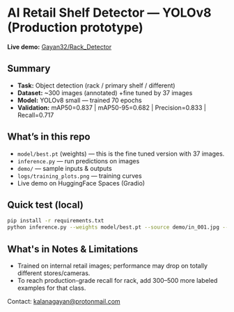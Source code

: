 # AI Retail Shelf Detector — YOLOv8 (Production prototype)

**Live demo:** [Gayan32/Rack_Detector](https://huggingface.co/spaces/Gayan32/Rack_Detector)
## Summary
- **Task:** Object detection (rack / primary shelf / different)
- **Dataset:** ~300 images (annotated) +fine tuned by 37 images 
- **Model:** YOLOv8 small — trained 70 epochs
- **Validation:** mAP50=0.837 | mAP50-95=0.682 | Precision=0.833 | Recall=0.717

## What’s in this repo
- `model/best.pt` (weights) — this is the fine tuned version with 37 images.
- `inference.py` — run predictions on images
- `demo/` — sample inputs & outputs
- `logs/training_plots.png` — training curves
- Live demo on HuggingFace Spaces (Gradio)

## Quick test (local)
```bash
pip install -r requirements.txt
python inference.py --weights model/best.pt --source demo/in_001.jpg --save-result
```

## What's in Notes & Limitations

- Trained on internal retail images; performance may drop on totally different stores/cameras.
- To reach production-grade recall for rack, add 300–500 more labeled examples for that class.

Contact: kalanagayan@protonmail.com
